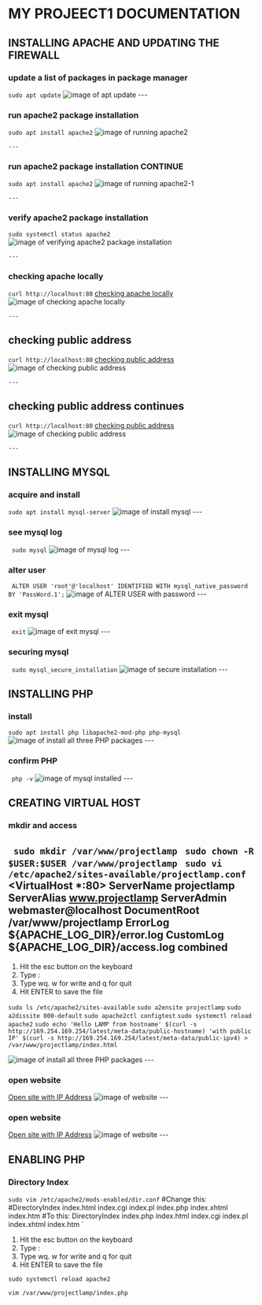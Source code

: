# MY PROJEECT1 DOCUMENTATION

## INSTALLING APACHE AND UPDATING THE FIREWALL

### update a list of packages in package manager
`sudo apt update`
    ![image of apt update](./Images/Image2.PNG)
    ---
 ### run apache2 package installation
`sudo apt install apache2`
    ![image of running apache2](./Images/Apache2.PNG)

    ---
### run apache2 package installation CONTINUE
`sudo apt install apache2`
    ![image of running apache2-1](./Images/Apache2.PNG)

    ---
### verify apache2 package installation
`sudo systemctl status apache2`
    ![image of verifying apache2 package installation](./Images/Apache2-status.PNG)

    ---
### checking apache locally
 `curl http://localhost:80`
 [checking apache locally](http://localhost:80)
![image of checking apache locally](./Images/Apache-view.PNG)

    ---
## checking public address
 `curl http://localhost:80`
 [checking public address](http://localhost:80)
![image of checking public address](./Images/Apache-view.PNG)

    ---
## checking public address continues
 `curl http://localhost:80`
 [checking public address](http://localhost:80)
![image of checking public address](./Images/Apache-view2.PNG)

    ---
## INSTALLING MYSQL

### acquire and install
`sudo apt install mysql-server`
    ![image of install mysql](./Images/installMYSQL.PNG)
    ---
### see mysql log
` sudo mysql`
    ![image of mysql log](./Images/MYSQL.PNG)
    ---
### alter user
` ALTER USER 'root'@'localhost' IDENTIFIED WITH mysql_native_password BY 'PassWord.1';`
    ![image of ALTER USER with password](./Images/alteruser.PNG)
    ---
### exit mysql
` exit`
    ![image of exit mysql](./Images/exit.PNG)
    ---
### securing mysql
` sudo mysql_secure_installation`
    ![image of secure installation](./Images/exit.PNG)
    ---
## INSTALLING PHP

### install
`sudo apt install php libapache2-mod-php php-mysql`
    ![image of install all three PHP packages](./Images/installPHP.PNG)
    ---
### confirm PHP
` php -v`
    ![image of mysql installed](./Images/confirmPHP.PNG)
    ---
## CREATING VIRTUAL HOST

### mkdir and access 
` sudo mkdir /var/www/projectlamp`
` sudo chown -R $USER:$USER /var/www/projectlamp`
` sudo vi /etc/apache2/sites-available/projectlamp.conf`
<VirtualHost *:80>
    ServerName projectlamp
    ServerAlias www.projectlamp 
    ServerAdmin webmaster@localhost
    DocumentRoot /var/www/projectlamp
    ErrorLog ${APACHE_LOG_DIR}/error.log
    CustomLog ${APACHE_LOG_DIR}/access.log combined
</VirtualHost>
----
1. Hit the esc button on the keyboard
2. Type :
3. Type wq. w for write and q for quit
4. Hit ENTER to save the file

`sudo ls /etc/apache2/sites-available`
`sudo a2ensite projectlamp`
`sudo a2dissite 000-default`
`sudo apache2ctl configtest`
`sudo systemctl reload apache2`
`sudo echo 'Hello LAMP from hostname' $(curl -s http://169.254.169.254/latest/meta-data/public-hostname) 'with public IP' $(curl -s http://169.254.169.254/latest/meta-data/public-ipv4) > /var/www/projectlamp/index.html`

![image of install all three PHP packages](./Images/mkdir-access.PNG)
    ---
### open website
[Open site with IP Address](http://18.234.126.228:80)
    ![image of website](./Images/website.PNG)
    ---
### open website
[Open site with IP Address](http://18.234.126.228:80)
    ![image of website](./Images/website.PNG)
    ---

## ENABLING PHP

### Directory Index
`sudo vim /etc/apache2/mods-enabled/dir.conf`
<IfModule mod_dir.c>
        #Change this:
        #DirectoryIndex index.html index.cgi index.pl index.php index.xhtml index.htm
        #To this:
        DirectoryIndex index.php index.html index.cgi index.pl index.xhtml index.htm
</IfModule>`

1. Hit the esc button on the keyboard
2. Type :
3. Type wq. w for write and q for quit
4. Hit ENTER to save the file

`sudo systemctl reload apache2`

`vim /var/www/projectlamp/index.php`

<?php
phpinfo();

1. Hit the esc button on the keyboard
2. Type :
3. Type wq. w for write and q for quit
4. Hit ENTER to save the file

` sudo rm /var/www/projectlamp/index.php`
    ![image of mysql log](./Images/directoryind.PNG)
    ---

